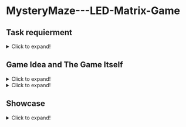 # MysteryMaze---LED-Matrix-Game

## Task requierment

<details>
  <summary>Click to expand!</summary>
  I need to make a game on an 8x8 LED Matrix using a joystick, button, buzzer or everything else I want to add. The overall goal is to make a game that feels like a game, it should be fun to play and it should have a nice and intuitive menu. 
</details>

## Game Idea and The Game Itself

<details>
  <summary>Click to expand!</summary>

  I will be honest the idea for my game it is inspired from a mini-game. All you need to do is to follow the path and reach the end. Now the tricky part is that the path is more like a maze, and it not visible... at least not at all times. The path flashes for you, and you need to remeber it so you can reach the end. Along the path are some beacon that lights the tiles around them. (tbh this is supposed to help you but at this state I swear to god they do more against you than for you.. but oh well..).
  To win the game you need to reach the end alive, and for you to lose is to lose all your hearths, can lose a heart by making a misstep and not go along the path 
 
</details>

<details>
  <summary>Click to expand!</summary>
## Flow of the game and Implementation
  When you power up the game:
    1. A greetings message appears to welcome you into the game
    2. The menu follows after some second and has multiple options :
        - Start Game, pressing the button gets you where you can choose your name, and then can play the game itself
        - Leaderboard, it should show you the 3 highest scores but oh well it's not implemented
        - Settings, a sub-menu with multiple option like game difficulty, LCD and Matrix brightness and an option to choose sound On/Off
        - How to Play, explaining really short what you should do in the game
        - About, showing the github of the author, where the game can be found
    3. During the game, your time in the run is displayed as well as your lives
    4. When the player wins, the Matrix will show a happy face, and the LCD will show a congratulations message and the times he eneded with
    5. If the player loses, the Matrix will show a sad face, and the LCD wiil show a game over message with the option to restart the game 
</details>

## Showcase

<details>
  <summary>Click to expand!</summary>
  Setup photo :
![matrixGameCheckpoint_photo2](https://github.com/Beselinho/MysteryMaze---LED-Matrix-Game/assets/116555068/e88f3603-f0a6-43aa-aa20-c6f994da4248)

Link for video : (coming soon)

</details>
